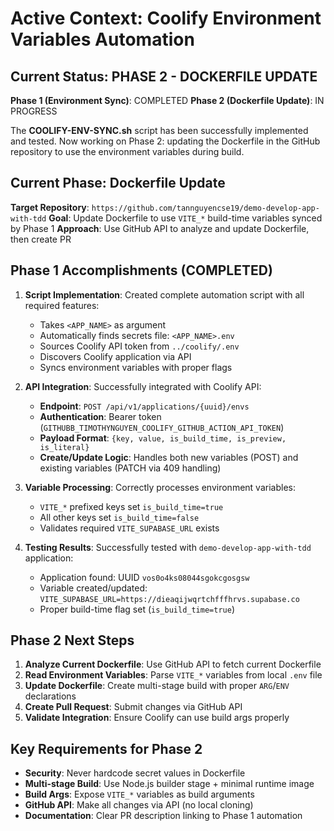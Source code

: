 # Active Context: Coolify Environment Variables Automation

## Current Status: PHASE 2 - DOCKERFILE UPDATE

**Phase 1 (Environment Sync)**: COMPLETED
**Phase 2 (Dockerfile Update)**: IN PROGRESS

The **COOLIFY-ENV-SYNC.sh** script has been successfully implemented and tested. Now working on Phase 2: updating the Dockerfile in the GitHub repository to use the environment variables during build.

## Current Phase: Dockerfile Update

**Target Repository**: `https://github.com/tannguyencse19/demo-develop-app-with-tdd`
**Goal**: Update Dockerfile to use `VITE_*` build-time variables synced by Phase 1
**Approach**: Use GitHub API to analyze and update Dockerfile, then create PR

## Phase 1 Accomplishments (COMPLETED)

1. **Script Implementation**: Created complete automation script with all required features:
   - Takes `<APP_NAME>` as argument
   - Automatically finds secrets file: `<APP_NAME>.env`  
   - Sources Coolify API token from `../coolify/.env`
   - Discovers Coolify application via API
   - Syncs environment variables with proper flags

2. **API Integration**: Successfully integrated with Coolify API:
   - **Endpoint**: `POST /api/v1/applications/{uuid}/envs`
   - **Authentication**: Bearer token (`GITHUBB_TIMOTHYNGUYEN_COOLIFY_GITHUB_ACTION_API_TOKEN`)
   - **Payload Format**: `{key, value, is_build_time, is_preview, is_literal}`
   - **Create/Update Logic**: Handles both new variables (POST) and existing variables (PATCH via 409 handling)

3. **Variable Processing**: Correctly processes environment variables:
   -  `VITE_*` prefixed keys set `is_build_time=true`
   -  All other keys set `is_build_time=false`
   -  Validates required `VITE_SUPABASE_URL` exists

4. **Testing Results**: Successfully tested with `demo-develop-app-with-tdd` application:
   -  Application found: UUID `vos0o4ks08044sgokcgosgsw`
   -  Variable created/updated: `VITE_SUPABASE_URL=https://dieaqijwqrtchfffhrvs.supabase.co`
   -  Proper build-time flag set (`is_build_time=true`)

## Phase 2 Next Steps

1. **Analyze Current Dockerfile**: Use GitHub API to fetch current Dockerfile
2. **Read Environment Variables**: Parse `VITE_*` variables from local `.env` file
3. **Update Dockerfile**: Create multi-stage build with proper `ARG`/`ENV` declarations
4. **Create Pull Request**: Submit changes via GitHub API
5. **Validate Integration**: Ensure Coolify can use build args properly

## Key Requirements for Phase 2

- **Security**: Never hardcode secret values in Dockerfile
- **Multi-stage Build**: Use Node.js builder stage + minimal runtime image
- **Build Args**: Expose `VITE_*` variables as build arguments
- **GitHub API**: Make all changes via API (no local cloning)
- **Documentation**: Clear PR description linking to Phase 1 automation